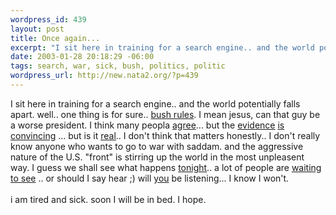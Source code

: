 ```yaml
--- 
wordpress_id: 439
layout: post
title: Once again...
excerpt: "I sit here in training for a search engine.. and the world potentially falls apart. well.. one thing is for sure.. bush rules. I mean jesus, can that guy be a worse president. I think many peopla agree... but the "
date: 2003-01-28 20:18:29 -06:00
tags: search, war, sick, bush, politics, politic
wordpress_url: http://new.nata2.org/?p=439
---
```

I sit here in training for a search engine.. and the world potentially falls apart. well.. one thing is for sure.. <a href="http://www.washingtonpost.com/wp-dyn/articles/A54422-2003Jan28.html">bush rules</a>. I mean jesus, can that guy be a worse president. I think many peopla <a href="http://www.dailybreeze.com/content/bog/nmbogert19.html">agree</a>... but the <a href="http://www.telegraph.co.uk/news/main.jhtml?xml=/news/2003/01/28/wirq28.xml&amp;sSheet=/news/2003/01/28/ixnewstop.html">evidence</a> <a href="http://news.independent.co.uk/world/politics/story.jsp?story=373367">is</a> <a href="http://www.washtimes.com/national/20030128-32833614.htm">convincing</a> ... but is it <a href="http://www.washingtonpost.com/wp-dyn/articles/A52135-2003Jan27.html">real</a>.. I don't think that matters honestly.. I don't really know anyone who wants to go to war with saddam. and the aggressive nature of the U.S. "front" is stirring up the world in the most unpleasent way. I guess we shall see what happens <a href="http://webcenter.newssearch.netscape.com/aolns_display.adp?key=200301281120000198813_aolns.src">tonight</a>.. a lot of people are <a href="http://finance.yahoo.com/?u">waiting to see</a> .. or should I say hear ;) will <a href="http://www.marcmelzer.net/sotudg/">you</a> be listening... I know I won't. <br/><br/>i am tired and sick. soon I will be in bed. I hope.
